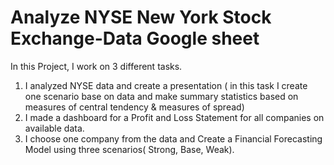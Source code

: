 # Analyze NYSE New York Stock Exchange-Data Google sheet


In this Project, I work on 3 different tasks.
1) I analyzed NYSE data and create a presentation ( in this task I create one scenario base on data and make summary statistics based on measures of central tendency & measures of spread)
2) I made a dashboard for a Profit and Loss Statement for all companies on available data.
3) I choose one company from the data and Create a Financial Forecasting Model using three scenarios( Strong, Base, Weak).
